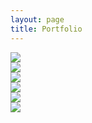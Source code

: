 ```yaml
---
layout: page
title: Portfolio
---
```


<section class="overflow-hidden">
  <div class="container px-2 py-2 mx-auto">
    <div class="flex flex-wrap -m-1 md:-m-2">
      <div class="flex flex-wrap w-full md:w-1/2 lg:w-1/3">
        <div class="p-1 w-full md:p-2 hover:p-0">
          <img class="block object-cover object-center w-full h-full rounded-lg" src="https://mdbcdn.b-cdn.net/img/Photos/Horizontal/Nature/4-col/img%20(73).webp">
        </div>
      </div>
      <div class="flex flex-wrap w-full md:w-1/2 lg:w-1/3">
        <div class="p-1 w-full md:p-2 hover:p-0">
          <img class="block object-cover object-center w-full h-full rounded-lg" src="https://mdbcdn.b-cdn.net/img/Photos/Horizontal/Nature/4-col/img%20(74).webp">
        </div>
      </div>
      <div class="flex flex-wrap w-full md:w-1/2 lg:w-1/3">
        <div class="p-1 w-full md:p-2 hover:p-0">
          <img class="block object-cover object-center w-full h-full rounded-lg" src="https://mdbcdn.b-cdn.net/img/Photos/Horizontal/Nature/4-col/img%20(75).webp">
        </div>
      </div>
      <div class="flex flex-wrap w-full md:w-1/2 lg:w-1/3">
        <div class="p-1 w-full md:p-2 hover:p-0">
          <img class="block object-cover object-center w-full h-full rounded-lg" src="https://mdbcdn.b-cdn.net/img/Photos/Horizontal/Nature/4-col/img%20(70).webp">
        </div>
      </div>
      <div class="flex flex-wrap w-full md:w-1/2 lg:w-1/3">
        <div class="p-1 w-full md:p-2 hover:p-0">
          <img class="block object-cover object-center w-full h-full rounded-lg" src="https://mdbcdn.b-cdn.net/img/Photos/Horizontal/Nature/4-col/img%20(76).webp">
        </div>
      </div>
      <div class="flex flex-wrap w-full md:w-1/2 lg:w-1/3">
        <div class="p-1 w-full md:p-2 hover:p-0">
          <img class="block object-cover object-center w-full h-full rounded-lg" src="https://mdbcdn.b-cdn.net/img/Photos/Horizontal/Nature/4-col/img%20(72).webp">
        </div>
      </div>
    </div>
  </div>
</section>

